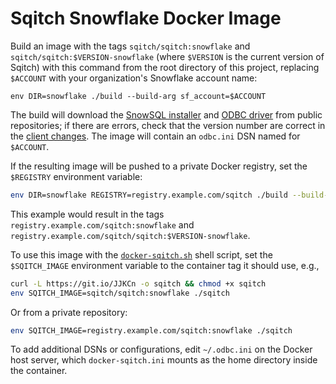 Sqitch Snowflake Docker Image
=============================

Build an image with the tags `sqitch/sqitch:snowflake` and
`sqitch/sqitch:$VERSION-snowflake` (where `$VERSION` is the current version of
Sqitch) with this command from the root directory of this project, replacing
`$ACCOUNT` with your organization's Snowflake account name:

    env DIR=snowflake ./build --build-arg sf_account=$ACCOUNT

The build will download the [SnowSQL installer] and [ODBC driver] from public
repositories; if there are errors, check that the version number are correct
in the [client changes]. The image will contain an `odbc.ini` DSN named for
`$ACCOUNT`.

If the resulting image will be pushed to a private Docker registry, set the
`$REGISTRY` environment variable:

``` sh
env DIR=snowflake REGISTRY=registry.example.com/sqitch ./build --build-arg sf_account=$ACCOUNT
```

This example would result in the tags `registry.example.com/sqitch:snowflake` and
`registry.example.com/sqitch/sqitch:$VERSION-snowflake`.

To use this image with the [`docker-sqitch.sh`] shell script, set the
`$SQITCH_IMAGE` environment variable to the container tag it should use, e.g.,

``` sh
curl -L https://git.io/JJKCn -o sqitch && chmod +x sqitch
env SQITCH_IMAGE=sqitch/sqitch:snowflake ./sqitch
```

Or from a private repository:

``` sh
env SQITCH_IMAGE=registry.example.com/sqitch:snowflake ./sqitch
```

To add additional DSNs or configurations, edit `~/.odbc.ini` on the Docker
host server, which `docker-sqitch.ini` mounts as the home directory inside the
container.

  [SnowSQL installer]: https://docs.snowflake.net/manuals/user-guide/snowsql-install-config.html
  [ODBC driver]: https://docs.snowflake.net/manuals/user-guide/odbc-download.html
  [client changes]: https://docs.snowflake.net/manuals/release-notes/client-change-log.html
  [`docker-sqitch.sh`]: https://git.io/JJKCn
